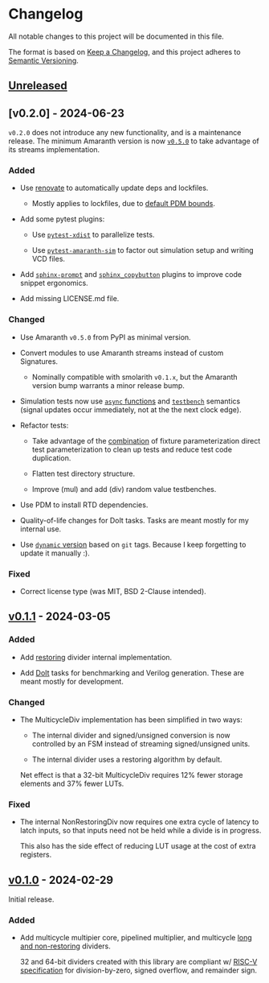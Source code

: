 # Changelog

All notable changes to this project will be documented in this file.

The format is based on [Keep a Changelog](https://keepachangelog.com/en/1.0.0/),
and this project adheres to [Semantic Versioning](https://semver.org/spec/v2.0.0.html).

## [Unreleased]

## [v0.2.0] - 2024-06-23

`v0.2.0` does not introduce any new functionality, and is a maintenance
release. The minimum Amaranth version is now [`v0.5.0`](https://amaranth-lang.org/docs/amaranth/v0.5.0/)
to take advantage of its streams implementation.

### Added
- Use [renovate](https://www.mend.io/renovate/) to automatically update deps
  and lockfiles.

  - Mostly applies to lockfiles, due to [default PDM bounds](https://iscinumpy.dev/post/bound-version-constraints/).

- Add some pytest plugins:

  - Use [`pytest-xdist`](https://pypi.org/project/pytest-xdist/) to parallelize tests.
  
  - Use [`pytest-amaranth-sim`](https://github.com/cr1901/pytest-amaranth-sim) to
    factor out simulation setup and writing VCD files.

- Add [`sphinx-prompt`](https://github.com/sbrunner/sphinx-prompt) and
  [`sphinx_copybutton`](https://sphinx-copybutton.readthedocs.io/en/latest/)
  plugins to improve code snippet ergonomics.

- Add missing LICENSE.md file.


### Changed
- Use Amaranth `v0.5.0` from PyPI as minimal version.

- Convert modules to use Amaranth streams instead of custom Signatures.

  - Nominally compatible with smolarith `v0.1.x`, but the Amaranth version
    bump warrants a minor release bump.

- Simulation tests now use [`async` functions](https://amaranth-lang.org/docs/amaranth/v0.5.0/simulator.html#testing-synchronous-circuits)
  and [`testbench`](https://amaranth-lang.org/docs/amaranth/v0.5.0/simulator.html#amaranth.sim.SimulatorContext.set)
  semantics (signal updates occur immediately, not at the the next clock edge).

- Refactor tests:

  - Take advantage of the [combination](https://docs.pytest.org/en/7.1.x/how-to/fixtures.html#override-a-parametrized-fixture-with-non-parametrized-one-and-vice-versa) of
    fixture parameterization direct test parameterization to clean up tests and
    reduce test code duplication.

  - Flatten test directory structure.

  - Improve (mul) and add (div) random value testbenches.

- Use PDM to install RTD dependencies.

- Quality-of-life changes for DoIt tasks. Tasks are meant mostly for my
  internal use.

- Use [`dynamic` version](https://setuptools.pypa.io/en/latest/userguide/pyproject_config.html#dynamic-metadata)
  based on `git` tags. Because I keep forgetting to update it manually :).


### Fixed
- Correct license type (was MIT, BSD 2-Clause intended).


## [v0.1.1] - 2024-03-05

### Added
- Add [restoring](https://en.wikipedia.org/wiki/Division_algorithm) divider
  internal implementation.

- Add [DoIt](http://pydoit.org/) tasks for benchmarking and Verilog generation.
  These are meant mostly for development.


### Changed
- The MulticycleDiv implementation has been simplified in two ways:
  
  - The internal divider and signed/unsigned conversion is now controlled by
    an FSM instead of streaming signed/unsigned units.

  - The internal divider uses a restoring algorithm by default.

  Net effect is that a 32-bit MulticycleDiv requires 12% fewer storage
  elements and 37% fewer LUTs.


### Fixed
- The internal NonRestoringDiv now requires one extra cycle of latency to
  latch inputs, so that inputs need not be held while a divide is in progress.
  
  This also has the side effect of reducing LUT usage at the cost of extra
  registers.


## [v0.1.0] - 2024-02-29

Initial release.

### Added

- Add multicycle multipier core, pipelined multiplier, and multicycle
  [long and non-restoring](https://en.wikipedia.org/wiki/Division_algorithm) dividers.
  
  32 and 64-bit dividers created with this library are compliant w/
  [RISC-V specification](https://github.com/riscv/riscv-isa-manual/releases/tag/Ratified-IMAFDQC)
  for division-by-zero, signed overflow, and remainder sign.

[Unreleased]: https://github.com/cr1901/smolarith/compare/v0.2.0..next
[0.2.0]: https://github.com/cr1901/smolarith/compare/v0.1.1..v0.2.0
[v0.1.1]: https://github.com/cr1901/smolarith/compare/v0.1.0..v0.1.1
[v0.1.0]: https://github.com/cr1901/smolarith/releases/tag/v0.1.0

<!-- Skeleon generated by git-cliff. Prose modified by me (cr1901). -->
